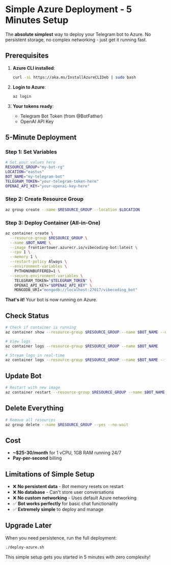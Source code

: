 # Simple Azure Deployment - 5 Minutes Setup

The **absolute simplest** way to deploy your Telegram bot to Azure. No persistent storage, no complex networking - just get it running fast.

## Prerequisites

1. **Azure CLI installed**:
   ```bash
   curl -sL https://aka.ms/InstallAzureCLIDeb | sudo bash
   ```

2. **Login to Azure**:
   ```bash
   az login
   ```

3. **Your tokens ready**:
   - Telegram Bot Token (from @BotFather)
   - OpenAI API Key

## 5-Minute Deployment

### Step 1: Set Variables
```bash
# Set your values here
RESOURCE_GROUP="my-bot-rg"
LOCATION="eastus"
BOT_NAME="my-telegram-bot"
TELEGRAM_TOKEN="your-telegram-token-here"
OPENAI_API_KEY="your-openai-key-here"
```

### Step 2: Create Resource Group
```bash
az group create --name $RESOURCE_GROUP --location $LOCATION
```

### Step 3: Deploy Container (All-in-One)
```bash
az container create \
  --resource-group $RESOURCE_GROUP \
  --name $BOT_NAME \
  --image frontiertower.azurecr.io/vibecoding-bot:latest \
  --cpu 1 \
  --memory 1 \
  --restart-policy Always \
  --environment-variables \
    PYTHONUNBUFFERED=1 \
  --secure-environment-variables \
    TELEGRAM_TOKEN="$TELEGRAM_TOKEN" \
    OPENAI_API_KEY="$OPENAI_API_KEY" \
    MONGODB_URI="mongodb://localhost:27017/vibecoding_bot"
```

**That's it!** Your bot is now running on Azure.

## Check Status

```bash
# Check if container is running
az container show --resource-group $RESOURCE_GROUP --name $BOT_NAME --query instanceView.state

# View logs
az container logs --resource-group $RESOURCE_GROUP --name $BOT_NAME

# Stream logs in real-time
az container logs --resource-group $RESOURCE_GROUP --name $BOT_NAME --follow
```

## Update Bot

```bash
# Restart with new image
az container restart --resource-group $RESOURCE_GROUP --name $BOT_NAME
```

## Delete Everything

```bash
# Remove all resources
az group delete --name $RESOURCE_GROUP --yes --no-wait
```

## Cost

- **~$25-30/month** for 1 vCPU, 1GB RAM running 24/7
- **Pay-per-second** billing

## Limitations of Simple Setup

- ❌ **No persistent data** - Bot memory resets on restart
- ❌ **No database** - Can't store user conversations
- ❌ **No custom networking** - Uses default Azure networking
- ✅ **Bot works perfectly** for basic chat functionality
- ✅ **Extremely simple** to deploy and manage

## Upgrade Later

When you need persistence, run the full deployment:
```bash
./deploy-azure.sh
```

This simple setup gets you started in 5 minutes with zero complexity!

